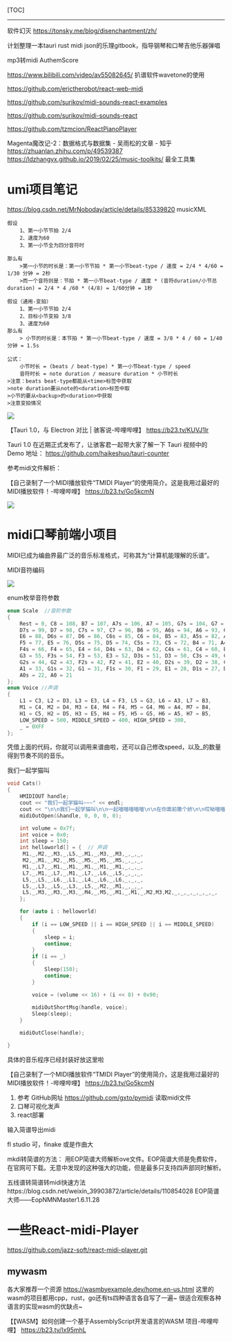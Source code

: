 




[TOC]

---------------

软件幻灭 https://tonsky.me/blog/disenchantment/zh/ 


计划整理一本tauri rust midi json的乐理gitbook，指导钢琴和口琴吉他乐器弹唱


mp3转midi AuthemScore

https://www.bilibili.com/video/av55082645/  扒谱软件wavetone的使用

https://github.com/erictherobot/react-web-midi

https://github.com/surikov/midi-sounds-react-examples

https://github.com/surikov/midi-sounds-react


https://github.com/tzmcion/ReactPianoPlayer








Magenta魔改记-2：数据格式与数据集 - 吴雨松的文章 - 知乎
https://zhuanlan.zhihu.com/p/49539387
https://ldzhangyx.github.io/2019/02/25/music-toolkits/ 最全工具集




# umi项目笔记
https://blog.csdn.net/MrNoboday/article/details/85339820 musicXML
```
假设
	1、第一小节节拍 2/4
	2、速度为60
	3、第一小节全为四分音符时

那么有
	>第一小节的时长是：第一小节节拍 * 第一小节beat-type / 速度 = 2/4 * 4/60 = 1/30 分钟 = 2秒
	>而一个音符则是：节拍 * 第一小节beat-type / 速度 * (音符duration/小节总duration) = 2/4 * 4 /60 * (4/8) = 1/60分钟 = 1秒

假设（通用-变拍）
	1、第一小节节拍 2/4
	2、目标小节变拍 3/8
	3、速度为60
那么有
	> 小节的时长是：本节拍 * 第一小节beat-type / 速度 = 3/8 * 4 / 60 = 1/40 分钟 = 1.5s

公式：
	小节时长 = (beats / beat-type) * 第一小节beat-type / speed
	音符时长 = note duration / measure duration * 小节时长
>注意：beats beat-type都能从<time>标签中获取
>note duration要从note的<duration>标签中取
>小节的要从<backup>的<duration>中获取
>注意变拍情况

```
![](https://img-blog.csdnimg.cn/20190702100503544.png?x-oss-process=image/watermark,type_ZmFuZ3poZW5naGVpdGk,shadow_10,text_aHR0cHM6Ly9ibG9nLmNzZG4ubmV0L01yTm9ib2RheQ==,size_16,color_FFFFFF,t_70)


【Tauri 1.0，与 Electron 对比 | 骇客说-哔哩哔哩】 https://b23.tv/KUVJ1lr

 Tauri 1.0 在近期正式发布了，让骇客君一起带大家了解一下 Tauri
视频中的 Demo 地址： https://github.com/haikeshuo/tauri-counter

参考midi文件解析：

【自己录制了一个MIDI播放软件“TMIDI Player”的使用简介。这是我用过最好的MIDI播放软件！-哔哩哔哩】 https://b23.tv/Go5kcmN

![](vx_images/234610823247328.png)
# midi口琴前端小项目

MIDI已成为编曲界最广泛的音乐标准格式，可称其为“计算机能理解的乐谱”。

MIDI音符编码

![](vx_images/581072223230255.png)


enum枚举音符参数
```c
enum Scale  //音阶参数
{
	Rest = 0, C8 = 108, B7 = 107, A7s = 106, A7 = 105, G7s = 104, G7 = 103, F7s = 102, F7 = 101, E7 = 100,
	D7s = 99, D7 = 98, C7s = 97, C7 = 96, B6 = 95, A6s = 94, A6 = 93, G6s = 92, G6 = 91, F6s = 90, F6 = 89,
	E6 = 88, D6s = 87, D6 = 86, C6s = 85, C6 = 84, B5 = 83, A5s = 82, A5 = 81, G5s = 80, G5 = 79, F5s = 78,
	F5 = 77, E5 = 76, D5s = 75, D5 = 74, C5s = 73, C5 = 72, B4 = 71, A4s = 70, A4 = 69, G4s = 68, G4 = 67,
	F4s = 66, F4 = 65, E4 = 64, D4s = 63, D4 = 62, C4s = 61, C4 = 60, B3 = 59, A3s = 58, A3 = 57, G3s = 56,
	G3 = 55, F3s = 54, F3 = 53, E3 = 52, D3s = 51, D3 = 50, C3s = 49, C3 = 48, B2 = 47, A2s = 46, A2 = 45,
	G2s = 44, G2 = 43, F2s = 42, F2 = 41, E2 = 40, D2s = 39, D2 = 38, C2s = 37, C2 = 36, B1 = 35, A1s = 34,
	A1 = 33, G1s = 32, G1 = 31, F1s = 30, F1 = 29, E1 = 28, D1s = 27, D1 = 26, C1s = 25, C1 = 24, B0 = 23,
	A0s = 22, A0 = 21
};
enum Voice //声调
{
	L1 = C3, L2 = D3, L3 = E3, L4 = F3, L5 = G3, L6 = A3, L7 = B3,
	M1 = C4, M2 = D4, M3 = E4, M4 = F4, M5 = G4, M6 = A4, M7 = B4,
	H1 = C5, H2 = D5, H3 = E5, H4 = F5, H5 = G5, H6 = A5, H7 = B5,
	LOW_SPEED = 500, MIDDLE_SPEED = 400, HIGH_SPEED = 300,
	_ = 0XFF
};
```
 
凭借上面的代码，你就可以调用来谱曲啦，还可以自己修改speed，以及_的数量得到节奏不同的音乐。

我们一起学猫叫
```cpp
void Cats()
{
	HMIDIOUT handle;
	cout << "我们一起学猫叫~~~" << endl;
	cout << "\n\n我们一起学猫叫\n\n一起喵喵喵喵喵\n\n在你面前撒个娇\n\n哎呦喵喵喵喵喵\n\n我的心脏砰砰跳\n\n迷恋上你的坏笑\n\n你不说爱我我就喵喵喵\n\n";
	midiOutOpen(&handle, 0, 0, 0, 0);

	int volume = 0x7f;
	int voice = 0x0;
	int sleep = 150;
	int helloworld[] = {  // 声调
	 M1,_,M2,_,M3,_,L5,_,M1,_,M3,_,M3,_,_,_,
	 M2,_,M1,_,M2,_,M5,_,M5,_,M5,_,M5,_,_,_,
	 M1,_,L7,_,M1,_,M1,_,M1,_,M1,_,M1,_,_,_,
	 L7,_,M1,_,L7,_,M1,_,L7,_,L6,_,L5,_,_,_,
	 L5,_,L5,_,L6,_,L1,_,L4,_,L6,_,L6,_,_,_,
	 L5,_,L3,_,L5,_,L3,_,L5,_,M2,_,M1,_,_,_,
	 L5,_,M3,_,M3,_,M3,_,M4,_,M5,_,M1,_,M1,_,M2,M3,M2,_,_,_,_,_,_,_,
	};

	for (auto i : helloworld)
	{
		if (i == LOW_SPEED || i == HIGH_SPEED || i == MIDDLE_SPEED)
		{
			sleep = i;
			continue;
		}
		if (i == _)
		{
			Sleep(150);
			continue;
		}

		voice = (volume << 16) + (i << 8) + 0x90;
	
		midiOutShortMsg(handle, voice);
		Sleep(sleep);
	}

	midiOutClose(handle);

} 
```
具体的音乐程序已经封装好放这里啦


【自己录制了一个MIDI播放软件“TMIDI Player”的使用简介。这是我用过最好的MIDI播放软件！-哔哩哔哩】 https://b23.tv/Go5kcmN


1. 参考
GitHub网址
https://github.com/gxto/pymidi
读取midi文件
2. 口琴可视化发声
3. react部署



输入简谱导出midi


fl studio 可，finake 或是作曲大

mkdi转简谱的方法： 用EOP简谱大师解析ove文件。EOP简谱大师是免费软件，在官网可下载。无意中发现的这种强大的功能，但是最多只支持四声部同时解析。



五线谱转简谱转midi快速方法https://blog.csdn.net/weixin_39903872/article/details/110854028
EOP简谱大师——EopNMNMaster1.6.11.28


# 一些React-midi-Player


https://github.com/jazz-soft/react-midi-player.git







## mywasm


各大家推荐一个资源 https://wasmbyexample.dev/home.en-us.html
这里的wasm的项目都用cpp，rust，go还有ts四种语言各自写了一遍~
很适合观察各种语言的实现wasm的优缺点~


【【WASM】如何创建一个基于AssemblyScript开发语言的WASM 项目-哔哩哔哩】 https://b23.tv/Ix95mhL













